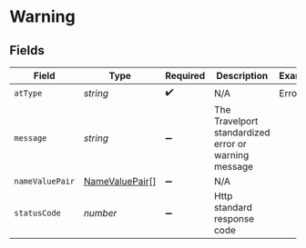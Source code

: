 # Warning


## Fields

| Field                                                   | Type                                                    | Required                                                | Description                                             | Example                                                 |
| ------------------------------------------------------- | ------------------------------------------------------- | ------------------------------------------------------- | ------------------------------------------------------- | ------------------------------------------------------- |
| `atType`                                                | *string*                                                | :heavy_check_mark:                                      | N/A                                                     | Error                                                   |
| `message`                                               | *string*                                                | :heavy_minus_sign:                                      | The Travelport standardized error or warning message    |                                                         |
| `nameValuePair`                                         | [NameValuePair](../../models/shared/namevaluepair.md)[] | :heavy_minus_sign:                                      | N/A                                                     |                                                         |
| `statusCode`                                            | *number*                                                | :heavy_minus_sign:                                      | Http standard response code                             |                                                         |